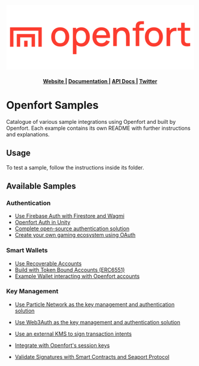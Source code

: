 ![Openfort Protocol][banner-image]

<div align="center">
  <h4>
    <a href="https://www.openfort.xyz/">
      Website
    </a>
    <span> | </span>
    <a href="https://www.openfort.xyz/docs">
      Documentation
    </a>
    <span> | </span>
    <a href="https://www.openfort.xyz/docs/api">
      API Docs
    </a>
    <span> | </span>
    <a href="https://twitter.com/openfortxyz">
      Twitter
    </a>
  </h4>
</div>

[banner-image]: .github/img/OpenfortRed.png

# Openfort Samples

Catalogue of various sample integrations using Openfort and built by Openfort. Each example contains its own README with further instructions and explanations.

## Usage
To test a sample, follow the instructions inside its folder.

## Available Samples

### Authentication
- [Use Firebase Auth with Firestore and Wagmi](firebase-wagmi-nextjs)
- [Openfort Auth in Unity](https://github.com/openfort-xyz/authentication-unity-sample)
- [Complete open-source authentication solution](ssv-social-nextjs)
- [Create your own gaming ecosystem using OAuth](oauth-game-ecosystem)
### Smart Wallets
- [Use Recoverable Accounts](recoverable-accounts)
- [Build with Token Bound Accounts (ERC6551)](ERC6551-token-bound-accounts)
- [Example Wallet interacting with Openfort accounts](https://github.com/openfort-xyz/walletconnect-wallet-sample)
### Key Management
- [Use Particle Network as the key management and authentication solution](particle-network-nextjs)
- [Use Web3Auth as the key management and authentication solution](web3auth-nextjs)
- [Use an external KMS to sign transaction intents](external-kms-game)


- [Integrate with Openfort's session keys](rainbow-ssv-nextjs)
- [Validate Signatures with Smart Contracts and Seaport Protocol](https://github.com/eloi010/seaport-js)



